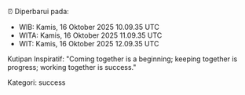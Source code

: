 ⏰ Diperbarui pada:
- WIB: Kamis, 16 Oktober 2025 10.09.35 UTC
- WITA: Kamis, 16 Oktober 2025 11.09.35 UTC
- WIT: Kamis, 16 Oktober 2025 12.09.35 UTC

Kutipan Inspiratif:
"Coming together is a beginning; keeping together is progress; working together is success."


Kategori: success

